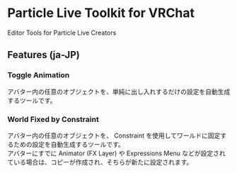 # Particle Live Toolkit for VRChat

Editor Tools for Particle Live Creators

## Features (ja-JP)

### Toggle Animation

アバター内の任意のオブジェクトを、単純に出し入れするだけの設定を自動生成するツールです。

### World Fixed by Constraint

アバター内の任意のオブジェクトを、 Constraint を使用してワールドに固定するための設定を自動生成するツールです。  
アバターにすでに Animator (FX Layer) や Expressions Menu などが設定されている場合は、コピーが作成され、そちらが新たに設定されます。
